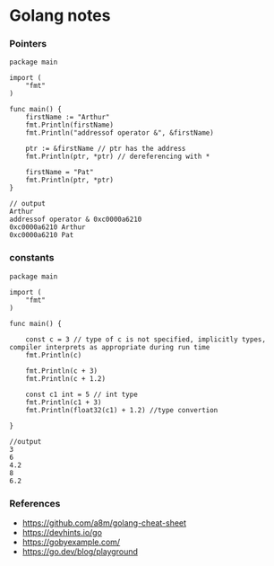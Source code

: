 # Golang notes

### Pointers

```
package main

import (
	"fmt"
)

func main() {
	firstName := "Arthur"
	fmt.Println(firstName)
	fmt.Println("addressof operator &", &firstName)

	ptr := &firstName // ptr has the address
	fmt.Println(ptr, *ptr) // dereferencing with *

	firstName = "Pat"
	fmt.Println(ptr, *ptr)
}

// output
Arthur
addressof operator & 0xc0000a6210
0xc0000a6210 Arthur
0xc0000a6210 Pat

```

### constants

```
package main

import (
	"fmt"
)

func main() {

	const c = 3 // type of c is not specified, implicitly types, compiler interprets as appropriate during run time
	fmt.Println(c)

	fmt.Println(c + 3)
	fmt.Println(c + 1.2)

	const c1 int = 5 // int type
	fmt.Println(c1 + 3)
	fmt.Println(float32(c1) + 1.2) //type convertion

}

//output
3
6
4.2
8
6.2

```

### References
- https://github.com/a8m/golang-cheat-sheet
- https://devhints.io/go
- https://gobyexample.com/
- https://go.dev/blog/playground
